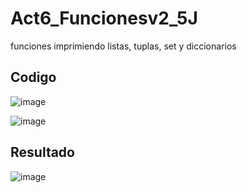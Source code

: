 # Act6_Funcionesv2_5J
funciones imprimiendo listas, tuplas, set y diccionarios
## Codigo
![image](https://github.com/user-attachments/assets/122c8f45-e9e2-4c78-90a4-a5b545d321e4)

![image](https://github.com/user-attachments/assets/b1d33902-35ad-46e6-a43d-51a877d93c68)

## Resultado
![image](https://github.com/user-attachments/assets/f26e9309-8634-42e4-a176-d5f3f88429aa)

